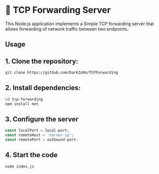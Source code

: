 # :rocket: TCP Forwarding Server

This Node.js application implements a Simple TCP forwarding server that allows forwarding of network traffic between two endpoints.

## Usage

## 1. Clone the repository:

```bash
git clone https://github.com/DarkZo0m/TCPForwarding
```

## 2. Install dependencies:
```bash
cd tcp-forwarding
npm install net
```

## 3. Configure the server
```javascript
const localPort = local-port;
const remoteHost = 'server-ip';
const remotePort = outbound-port;
```

## 4. Start the code
```bash
node index.js
```
